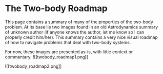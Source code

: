 # The Two-body Roadmap

This page contains a summary of many of the properties of the two-body problem. At its base lie two images found in an old Astrodynamics summary of unknown author (if anyone knows the author, let me know so I can properly credit him/her). This summary contains a very nice visual roadmap of how to navigate problems that deal with two-body systems.

For now, these images are presented as-is, with little context or commentary.
![[twobody_roadmap1.png]]

![[twobody_roadmap2.png]]
